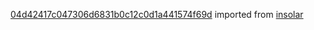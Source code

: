 [04d42417c047306d6831b0c12c0d1a441574f69d](https://github.com/insolar/insolar/commit/04d42417c047306d6831b0c12c0d1a441574f69d) imported from [insolar](https://github.com/insolar/insolar)
